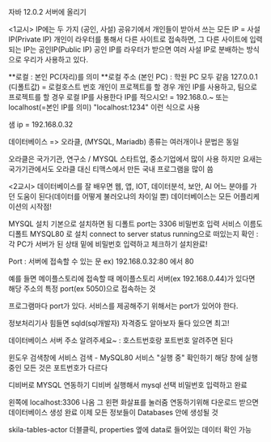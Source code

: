 자바 12.0.2 서버에 올리기

<1교시>
IP에는 두 가지 (공인, 사설)
공유기에서 개인들이 받아서 쓰는 모든 IP = 사설 IP(Private IP)
개인이 라우터를 통해서 다른 사이트로 접속하면, 그 다른 사이트에 입력되는 IP는 공인IP(Public IP)
공인 IP를 라우터가 받으면 여러 사설 IP로 분배하는 방식으로 우리가 사용하고 있다.  
  
**로컬 : 본인 PC(자리)를 의미
**로컬 주소 (본인 PC) : 학원 PC 모두 같음 127.0.0.1 (디폴트값) = 로컬호스트 번호 
개인이 프로젝트를 할 경우 개인 IP를 사용하고, 팀으로 프로젝트를 할 경우 로컬 IP를 사용한다
IP를 적으시오!
= 192.168.0.~ 또는 localhost(=본인 IP를 의미)
"localhost:1234" 이런 식으로 사용

샘 ip = 192.168.0.32

데이터베이스 => 오라클, (MYSQL, Mariadb)
종류는 여러개이나 문법은 동일

오라클은 국가기관, 연구소 / MYSQL 스타트업, 중소기업에서 많이 사용
하지만 요새는 국가기관에서도 오라클 대신 티맥스에서 만든 국내 프로그램을 많이 씀

<2교시>
데이터베이스를 잘 배우면 웹, 앱, IOT, 데이터분석, 보안, AI 어느 분야를 가던 도움이 된다(데이터를 어떻게 불러오냐의 차이일 뿐)
데이터베이스는 모든 어플리케이션의 시작점!

MYSQL 설치
기본으로 설치하면 됨
디폴트 port는 3306
비밀번호 입력
서비스 이름도 디폴트 MYSQL80 로 설치
connect to server status running으로 떠있는지 확인 : 각 PC가 서버가 된 상태
밑에 비밀번호 입력하고 체크하기
설치완료!

Port : 서버에 접속할 수 있는 문
ex) 192.168.0.32:80 에서 80

예를 들면 메이플스토리에 접속할 때 메이플스토리 서버(ex 192.168.0.44)가 있다면 해당 주소의 특정 port(ex 5050)으로 접속하는 것 

프로그램마다 port가 있다. 
서비스를 제공해주기 위해서는 port가 있어야 한다.

정보처리기사 힘들면 sqld(sql개발자) 자격증도 알아보자
둘다 있으면 최고!

데이터베이스 서버 주소 알려주세요~
: 호스트번호랑 포트번호 알려주면 된다

윈도우 검색창에 서비스 검색 - MySQL80 서비스 "실행 중" 확인하기
해당 창에 실행 중인 모든 것은 포트번호가 다르다

디비버로 MYSQL 연동하기
디비버 실행해서 mysql 선택
비밀번호 입력하고 완료

왼쪽에 localhost:3306 나옴
그 왼편 화살표를 눌러줌
연동하기위해 다운로드 받으면 데이터베이스 생성 완료
이제 모든 정보들이 Databases 안에 생성될 것

skila-tables-actor 더블클릭, properties 옆에 data로 들어있는 데이터 확인 가능


